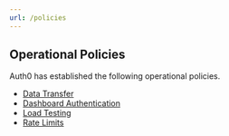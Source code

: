 ```yaml
---
url: /policies
---
```


## Operational Policies

Auth0 has established the following operational policies.

-  [Data Transfer](/policies/data-transfer)
-  [Dashboard Authentication](/policies/dashboard-authentication)
-  [Load Testing](/policies/load-testing)
-  [Rate Limits](/policies/rate-limits)
